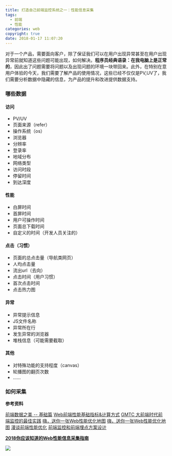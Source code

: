 ```yaml
---
title: 打造自己前端监控系统之一：性能信息采集
tags:
  - 前端
  - 性能
categories: web
copyright: true
date: 2018-01-17 11:07:20
---
```

对于一个产品，需要面向客户，除了保证我们可以在用户出现异常甚至在用户出现异常前就知道这些问题可能出现，如何解决。**程序员经典语录：在我电脑上是正常的**，因此出了问题需要将问题以及出现问题的环境一块带回来。此外，在特别在意用户体验的今天，我们需要了解产品的使用情况，这些已经不仅仅是PV,UV了，我们需要分析数据中隐藏的信息，为产品的提升和改进提供数据支持。
<!--more-->
### 哪些数据
#### 访问
* PV/UV
* 页面来源（refer）
* 操作系统（os）
* 浏览器
* 分辨率
* 登录率
* 地域分布
* 网络类型
* 访问时段
* 停留时间
* 到达深度

#### 性能
* 白屏时间
* 首屏时间
* 用户可操作时间
* 页面总下载时间
* 自定义的时间（开发人员关注的）

#### 点击（习惯）
* 页面的总点击量（导航类网页）
* 人均点击量
* 流出url（去向）
* 点击时间（用户习惯）
* 首次点击时间
* 点击热力图

#### 异常
* 异常提示信息
* JS文件名称
* 异常所在行
* 发生异常的浏览器
* 堆栈信息（可能需要截取）

#### 其他
* 对特殊功能的支持程度（canvas）
* 轮播图的翻页次数
* ......

### 如何采集


**参考资料**

[前端数据之美 -- 基础篇](http://fex.baidu.com/blog/2014/05/front_end-data/)
[Web前端性能基础指标&amp;计算方式](https://mp.weixin.qq.com/s/V3CuACB0GfQNrTFyzuH66A)
[GMTC 大前端时代前端监控的最佳实践](https://juejin.im/post/5b35921af265da598f1563cf)
[嗨，送你一张Web性能优化地图](https://mp.weixin.qq.com/s?__biz=MzUxMTcwOTM4Mg==&mid=2247483962&idx=1&sn=f9337ad983c6303811eb43d07d9f23d5&chksm=f96edb93ce195285943211e645cc683989826abdaaa8ab0b073a20761369ed04843c835c50b7#rd)
[嗨，送你一张Web性能优化地图](https://github.com/berwin/Blog/issues/23?hmsr=toutiao.io&utm_medium=toutiao.io&utm_source=toutiao.io)
[漫谈前端性能优化](https://juejin.im/post/5a4f09eef265da3e3b7a5399)
[前端监控和前端埋点方案设计](https://juejin.im/post/5b8b50ea6fb9a01a0b31a9a4?utm_medium=fe&utm_source=weixinqun)

**[2018你应该知道的Web性能信息采集指南](https://juejin.im/post/5b9214c2f265da0aeb70e36e)**

![](http://oankigr4l.bkt.clouddn.com/wexin.png)